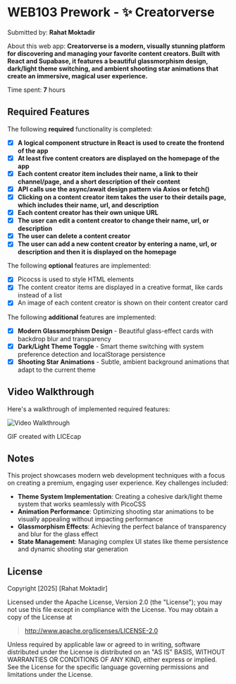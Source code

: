 # WEB103 Prework - **✨ Creatorverse**

Submitted by: **Rahat Moktadir**

About this web app: **Creatorverse is a modern, visually stunning platform for discovering and managing your favorite content creators. Built with React and Supabase, it features a beautiful glassmorphism design, dark/light theme switching, and ambient shooting star animations that create an immersive, magical user experience.**

Time spent: **7** hours

## Required Features

The following **required** functionality is completed:

- [x] **A logical component structure in React is used to create the frontend of the app**
- [x] **At least five content creators are displayed on the homepage of the app**
- [x] **Each content creator item includes their name, a link to their channel/page, and a short description of their content**
- [x] **API calls use the async/await design pattern via Axios or fetch()**
- [x] **Clicking on a content creator item takes the user to their details page, which includes their name, url, and description**
- [x] **Each content creator has their own unique URL**
- [x] **The user can edit a content creator to change their name, url, or description**
- [x] **The user can delete a content creator**
- [x] **The user can add a new content creator by entering a name, url, or description and then it is displayed on the homepage**

The following **optional** features are implemented:

- [x] Picocss is used to style HTML elements
- [x] The content creator items are displayed in a creative format, like cards instead of a list
- [x] An image of each content creator is shown on their content creator card

The following **additional** features are implemented:

- [x] **Modern Glassmorphism Design** - Beautiful glass-effect cards with backdrop blur and transparency
- [x] **Dark/Light Theme Toggle** - Smart theme switching with system preference detection and localStorage persistence
- [x] **Shooting Star Animations** - Subtle, ambient background animations that adapt to the current theme

## Video Walkthrough

Here's a walkthrough of implemented required features:

<img src='walkthrough.gif' title='Video Walkthrough' width='' alt='Video Walkthrough' />

GIF created with LICEcap

## Notes

This project showcases modern web development techniques with a focus on creating a premium, engaging user experience. Key challenges included:

- **Theme System Implementation**: Creating a cohesive dark/light theme system that works seamlessly with PicoCSS
- **Animation Performance**: Optimizing shooting star animations to be visually appealing without impacting performance
- **Glassmorphism Effects**: Achieving the perfect balance of transparency and blur for the glass effect
- **State Management**: Managing complex UI states like theme persistence and dynamic shooting star generation

## License

Copyright [2025] [Rahat Moktadir]

Licensed under the Apache License, Version 2.0 (the "License"); you may not use this file except in compliance with the License. You may obtain a copy of the License at

> http://www.apache.org/licenses/LICENSE-2.0

Unless required by applicable law or agreed to in writing, software distributed under the License is distributed on an "AS IS" BASIS, WITHOUT WARRANTIES OR CONDITIONS OF ANY KIND, either express or implied. See the License for the specific language governing permissions and limitations under the License.

